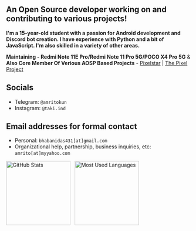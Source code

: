 An Open Source developer working on and contributing to various projects!
------------------------------------------------------------------------

**I'm a 15-year-old student with a passion for Android development and Discord bot creation. I have experience with Python and a bit of JavaScript. I'm also skilled in a variety of other areas.**
 
 **Maintaining - Redmi Note 11E Pro/Redmi Note 11 Pro 5G/POCO X4 Pro 5G** & **Also Core Member Of Verious AOSP Based Projects** - [Pixelstar](https://github.com/Project-PixelStar)  | [The Pixel Project](https://github.com/The-Pixel-Project) 

Socials 
--------

- Telegram: `@amritokun`
- Instagram: `@taki.ind`
  
Email addresses for formal contact
----------------------------------

- Personal: `bhabanidas431[at]gmail.com` 
- Organizational help, partnership, business inquiries, etc: `amrito[at]myyahoo.com`



<p>
    <img height=175 alt="GitHub Stats" src="https://github-readme-stats.vercel.app/api?username=takixamru&show_icons=true&count_private=true&theme=dark" />&nbsp;&nbsp;
    <img height=175 alt="Most Used Languages" src="https://github-readme-stats.vercel.app/api/top-langs/?username=takixamru&layout=compact&theme=dark" />&nbsp;&nbsp;
</p>
